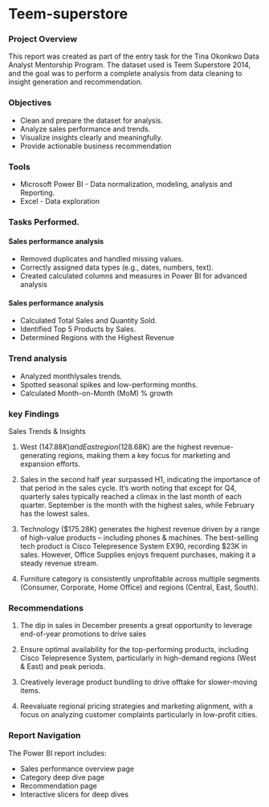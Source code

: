 # Teem-superstore

### Project Overview

This report was created as part of the entry task for the Tina Okonkwo Data Analyst Mentorship Program. The dataset used is Teem Superstore 2014, and the goal was to perform a complete analysis from data cleaning to insight generation and recommendation.

### Objectives

- Clean and prepare the dataset for analysis.
- Analyze sales performance and trends.
- Visualize insights clearly and meaningfully.
- Provide actionable business recommendation

### Tools

  - Microsoft Power BI - Data normalization, modeling, analysis and Reporting.
  - Excel - Data exploration
 
### Tasks Performed.
    
 #### Sales performance analysis
      
- Removed duplicates and handled missing values.
- Correctly assigned data types (e.g., dates, numbers, text).
- Created calculated columns and measures in Power BI for advanced analysis
   
 #### Sales performance analysis
      
- Calculated Total Sales and Quantity Sold.
- Identified Top 5 Products by Sales.
- Determined Regions with the Highest Revenue

 ### Trend analysis
 
  - Analyzed monthlysales trends.
  - Spotted seasonal spikes and low-performing months.
  - Calculated Month-on-Month (MoM) % growth

### key Findings

Sales Trends & Insights
1. West ($147.88K) and East region ($128.68K) are the highest revenue-generating regions, making them a key focus for marketing and expansion efforts.  

2. Sales in the second half year surpassed H1, indicating the importance of that period in the sales cycle. It’s worth noting that except for Q4, quarterly sales typically reached a climax in the last month of each quarter. September is the month with the highest sales, while February has the lowest sales. 

3. Technology ($175.28K) generates the highest revenue driven by a range of high-value products – including phones & machines. The best-selling tech product is Cisco Telepresence System EX90, recording $23K in sales. However, Office Supplies enjoys frequent purchases, making it a steady revenue stream.

4. Furniture category is consistently unprofitable across multiple segments (Consumer, Corporate, Home Office) and regions (Central, East, South).

### Recommendations

1. The dip in sales in December presents a great opportunity to leverage end-of-year promotions to drive sales 

2. Ensure optimal availability for the top-performing products, including Cisco  Telepresence System, particularly in high-demand regions (West & East)  and peak periods.  

3. Creatively leverage product bundling to drive offtake for slower-moving items.

4. Reevaluate regional pricing strategies and marketing alignment, with a focus on analyzing customer complaints particularly in low-profit cities.

### Report Navigation
The Power BI report includes:
- Sales performance overview page
- Category deep dive page
- Recommendation page
- Interactive slicers for deep dives
